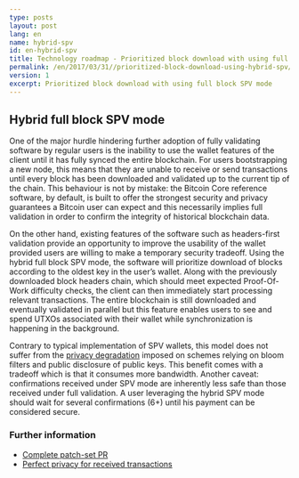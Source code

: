 ```yaml
---
type: posts
layout: post
lang: en
name: hybrid-spv
id: en-hybrid-spv
title: Technology roadmap - Prioritized block download with using full block SPV mode
permalink: /en/2017/03/31//prioritized-block-download-using-hybrid-spv/
version: 1
excerpt: Prioritized block download with using full block SPV mode
---
```


## Hybrid full block SPV mode

One of the major hurdle hindering further adoption of fully validating software by regular users is the inability to use the wallet features of the client until it has fully synced the entire blockchain. For users bootstrapping a new node, this means that they are unable to receive or send transactions until every block has been downloaded and validated up to the current tip of the chain. This behaviour is not by mistake: the Bitcoin Core reference software, by default, is built to offer the strongest security and privacy guarantees a Bitcoin user can expect and this necessarily implies full validation in order to confirm the integrity of historical blockchain data. 

On the other hand, existing features of the software such as headers-first validation provide an opportunity to improve the usability of the wallet provided users are willing to make a temporary security tradeoff. Using the hybrid full block SPV mode, the software will prioritize download of blocks according to the oldest key in the user’s wallet. Along with the previously downloaded block headers chain, which should meet expected Proof-Of-Work difficulty checks, the client can then immediately start processing relevant transactions. The entire blockchain is still downloaded and eventually validated in parallel but this feature enables users to see and spend UTXOs associated with their wallet while synchronization is happening in the background. 

Contrary to typical implementation of SPV wallets, this model does not suffer from the [privacy degradation](http://bitcoin.stackexchange.com/questions/37756/are-public-keys-and-their-corresponding-hash-values-both-added-to-a-bitcoinj-blo) imposed on schemes relying on bloom filters and public disclosure of public keys. This benefit comes with a tradeoff which is that it consumes more bandwidth. Another caveat: confirmations received under SPV mode are inherently less safe than those received under full validation. A user leveraging the hybrid SPV mode should wait for several confirmations (6+) until his payment can be considered secure. 

### Further information
  * [Complete patch-set PR](https://github.com/bitcoin/bitcoin/pull/9483)
  * [Perfect privacy for received transactions](https://bitcoin.org/en/bitcoin-core/features/privacy#perfect-privacy-for-received-transactions)
 
